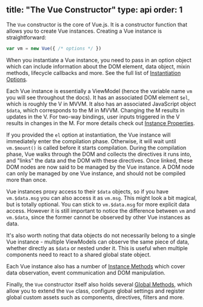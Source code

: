 title: "The Vue Constructor"
type: api
order: 1
---

The `Vue` constructor is the core of Vue.js. It is a constructor function that allows you to create Vue instances. Creating a Vue instance is straightforward:

``` js
var vm = new Vue({ /* options */ })
```

When you instantiate a Vue instance, you need to pass in an option object which can include information about the DOM element, data object, mixin methods, lifecycle callbacks and more. See the full list of [Instantiation Options](/api/instantiation-options.html).

Each Vue instance is essentially a ViewModel (hence the variable name `vm` you will see throughout the docs). It has an associated DOM element `$el`, which is roughly the V in MVVM. It also has an associated JavaScript object `$data`, which corresponds to the M in MVVM. Changing the M results in updates in the V. For two-way bindings, user inputs triggered in the V results in changes in the M. For more details check out [Instance Properties](/api/instance-properties.html).

If you provided the `el` option at instantiation, the Vue instance will immediately enter the compilation phase. Otherwise, it will wait until `vm.$mount()` is called before it starts compilation. During the compilation phase, Vue walks through the DOM and collects the directives it runs into, and "links" the data and the DOM with these directives. Once linked, these DOM nodes are now said to be managed by the Vue instance. A DOM node can only be managed by one Vue instance, and should not be compiled more than once.

Vue instances proxy access to their `$data` objects, so if you have `vm.$data.msg` you can also access it as `vm.msg`. This might look a bit magical, but is totally optional. You can stick to `vm.$data.msg` for more explicit data access. However it is still important to notice the difference between `vm` and `vm.$data`, since the former cannot be observed by other Vue instances as data.

It's also worth noting that data objects do not necessarily belong to a single Vue instance - multiple ViewModels can observe the same piece of data, whether directly as `$data` or nested under it. This is useful when multiple components need to react to a shared global state object.

Each Vue instance also has a number of [Instance Methods](/api/instance-methods.html) which cover data observation, event communication and DOM manipulation.

Finally, the `Vue` constructor itself also holds several [Global Methods](/api/global-methods.html), which allow you to extend the `Vue` class, configure global settings and register global custom assets such as components, directives, filters and more.
